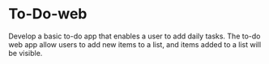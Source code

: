 # To-Do-web
Develop a basic to-do app that enables a user to add daily tasks. The to-do web app allow users to add new items to a list, and items added to a list will be visible. 
